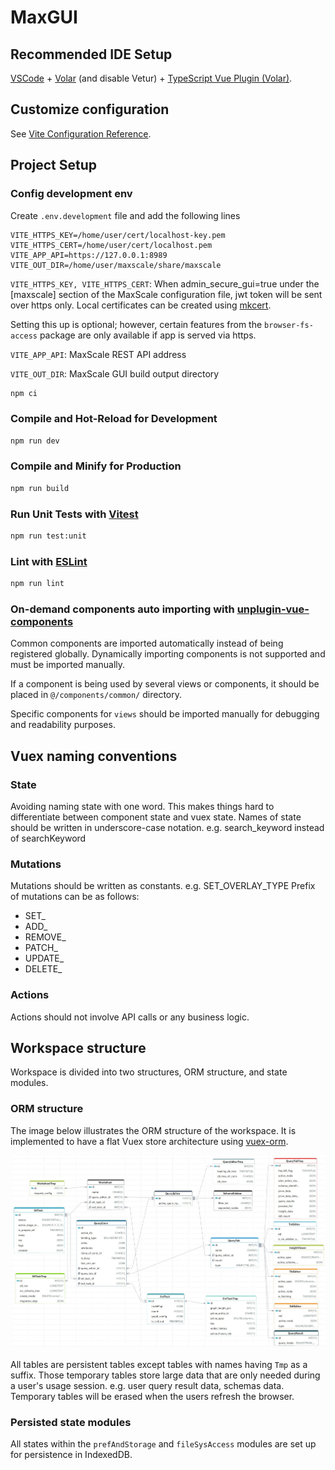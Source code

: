 # MaxGUI

## Recommended IDE Setup

[VSCode](https://code.visualstudio.com/) + [Volar](https://marketplace.visualstudio.com/items?itemName=Vue.volar) (and disable Vetur) + [TypeScript Vue Plugin (Volar)](https://marketplace.visualstudio.com/items?itemName=Vue.vscode-typescript-vue-plugin).

## Customize configuration

See [Vite Configuration Reference](https://vitejs.dev/config/).

## Project Setup

### Config development env

Create `.env.development` file and add the following lines

```
VITE_HTTPS_KEY=/home/user/cert/localhost-key.pem
VITE_HTTPS_CERT=/home/user/cert/localhost.pem
VITE_APP_API=https://127.0.0.1:8989
VITE_OUT_DIR=/home/user/maxscale/share/maxscale
```

`VITE_HTTPS_KEY, VITE_HTTPS_CERT`: When admin_secure_gui=true under the [maxscale]
section of the MaxScale configuration file, jwt token will be sent over https only.
Local certificates can be created using [mkcert](https://github.com/FiloSottile/mkcert).

Setting this up is optional; however, certain features from the `browser-fs-access`
package are only available if app is served via https.

`VITE_APP_API`: MaxScale REST API address

`VITE_OUT_DIR`: MaxScale GUI build output directory

```sh
npm ci
```

### Compile and Hot-Reload for Development

```sh
npm run dev
```

### Compile and Minify for Production

```sh
npm run build
```

### Run Unit Tests with [Vitest](https://vitest.dev/)

```sh
npm run test:unit
```

### Lint with [ESLint](https://eslint.org/)

```sh
npm run lint
```

### On-demand components auto importing with [unplugin-vue-components](https://github.com/unplugin/unplugin-vue-components)

Common components are imported automatically instead of being registered
globally. Dynamically importing components is not supported and must be
imported manually.

If a component is being used by several views or components, it should be
placed in `@/components/common/` directory.

Specific components for `views` should be imported manually for debugging
and readability purposes.

## Vuex naming conventions

### State

Avoiding naming state with one word. This makes things hard to differentiate
between component state and vuex state. Names of state should be written in
underscore-case notation. e.g. search_keyword instead of searchKeyword

### Mutations

Mutations should be written as constants. e.g. SET_OVERLAY_TYPE Prefix of
mutations can be as follows:

- SET\_
- ADD\_
- REMOVE\_
- PATCH\_
- UPDATE\_
- DELETE\_

### Actions

Actions should not involve API calls or any business logic.

## Workspace structure

Workspace is divided into two structures, ORM structure, and state modules.

### ORM structure

The image below illustrates the ORM structure of the workspace. It is
implemented to have a flat Vuex store architecture using [vuex-orm](https://vuex-orm.org/).

![Workspace ORM structure diagram](./images/workspace_orm_diagram.jpeg)

All tables are persistent tables except tables with names having `Tmp` as a
suffix. Those temporary tables store large data that are only needed during
a user's usage session. e.g. user query result data, schemas data.
Temporary tables will be erased when the users refresh the browser.

### Persisted state modules

All states within the `prefAndStorage` and `fileSysAccess` modules are set up for persistence in IndexedDB.
